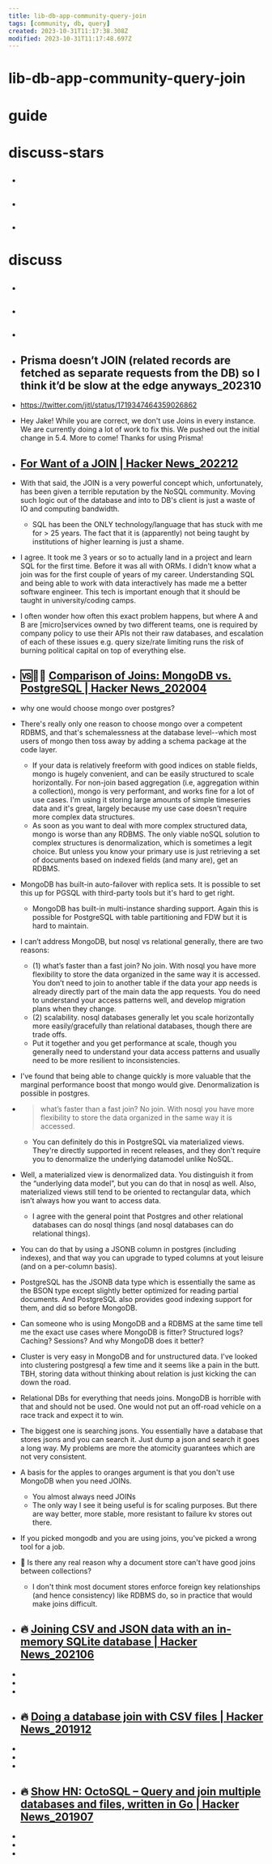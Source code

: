 ```yaml
---
title: lib-db-app-community-query-join
tags: [community, db, query]
created: 2023-10-31T11:17:38.308Z
modified: 2023-10-31T11:17:48.697Z
---
```


# lib-db-app-community-query-join

# guide

# discuss-stars
- ## 

- ## 

- ## 
# discuss
- ## 

- ## 

- ## 

- ## Prisma doesn’t JOIN (related records are fetched as separate requests from the DB) so I think it’d be slow at the edge anyways_202310
- https://twitter.com/jitl/status/1719347464359026862
- Hey Jake! While you are correct, we don't use Joins in every instance. We are currently doing a lot of work to fix this. We pushed out the initial change in 5.4. More to come! Thanks for using Prisma!

- ## [For Want of a JOIN | Hacker News_202212](https://news.ycombinator.com/item?id=34092645)

- With that said, the JOIN is a very powerful concept which, unfortunately, has been given a terrible reputation by the NoSQL community. Moving such logic out of the database and into to DB's client is just a waste of IO and computing bandwidth.
  - SQL has been the ONLY technology/language that has stuck with me for > 25 years. The fact that it is (apparently) not being taught by institutions of higher learning is just a shame.
- I agree. It took me 3 years or so to actually land in a project and learn SQL for the first time. Before it was all with ORMs. I didn't know what a join was for the first couple of years of my career. Understanding SQL and being able to work with data interactively has made me a better software engineer. This tech is important enough that it should be taught in university/coding camps.

- I often wonder how often this exact problem happens, but where A and B are [micro]services owned by two different teams, one is required by company policy to use their APIs not their raw databases, and escalation of each of these issues e.g. query size/rate limiting runs the risk of burning political capital on top of everything else.

- ## 🆚️🍃🐘 [Comparison of Joins: MongoDB vs. PostgreSQL | Hacker News_202004](https://news.ycombinator.com/item?id=22834036)
- why one would choose mongo over postgres?
- There's really only one reason to choose mongo over a competent RDBMS, and that's schemalessness at the database level--which most users of mongo then toss away by adding a schema package at the code layer.
  - If your data is relatively freeform with good indices on stable fields, mongo is hugely convenient, and can be easily structured to scale horizontally. For non-join based aggregation (i.e, aggregation within a collection), mongo is very performant, and works fine for a lot of use cases. I'm using it storing large amounts of simple timeseries data and it's great, largely because my use case doesn't require more complex data structures.
  - As soon as you want to deal with more complex structured data, mongo is worse than any RDBMS. The only viable noSQL solution to complex structures is denormalization, which is sometimes a legit choice. But unless you know your primary use is just retrieving a set of documents based on indexed fields (and many are), get an RDBMS.

- MongoDB has built-in auto-failover with replica sets. It is possible to set this up for PGSQL with third-party tools but it's hard to get right.
  - MongoDB has built-in multi-instance sharding support. Again this is possible for PostgreSQL with table partitioning and FDW but it is hard to maintain.

- I can’t address MongoDB, but nosql vs relational generally, there are two reasons:
  - (1) what’s faster than a fast join? No join. With nosql you have more flexibility to store the data organized in the same way it is accessed. You don’t need to join to another table if the data your app needs is already directly part of the main data the app requests. You do need to understand your access patterns well, and develop migration plans when they change.
  - (2) scalability. nosql databases generally let you scale horizontally more easily/gracefully than relational databases, though there are trade offs.
  - Put it together and you get performance at scale, though you generally need to understand your data access patterns and usually need to be more resilient to inconsistencies.
- I've found that being able to change quickly is more valuable that the marginal performance boost that mongo would give. Denormalization is possible in postgres.
- > what’s faster than a fast join? No join. With nosql you have more flexibility to store the data organized in the same way it is accessed.
  - You can definitely do this in PostgreSQL via materialized views. They're directly supported in recent releases, and they don't require you to denormalize the underlying datamodel unlike NoSQL.
- Well, a materialized view is denormalized data. You distinguish it from the “underlying data model”, but you can do that in nosql as well. Also, materialized views still tend to be oriented to rectangular data, which isn’t always how you want to access data.
  - I agree with the general point that Postgres and other relational databases can do nosql things (and nosql databases can do relational things).

- You can do that by using a JSONB column in postgres (including indexes), and that way you can upgrade to typed columns at yout leisure (and on a per-column basis).
- PostgreSQL has the JSONB data type which is essentially the same as the BSON type except slightly better optimized for reading partial documents. And PostgreSQL also provides good indexing support for them, and did so before MongoDB.

- Can someone who is using MongoDB and a RDBMS at the same time tell me the exact use cases where MongoDB is fitter? Structured logs? Caching? Sessions? And why MongoDB does it better?
- Cluster is very easy in MongoDB and for unstructured data. I've looked into clustering postgresql a few time and it seems like a pain in the butt. TBH, storing data without thinking about relation is just kicking the can down the road.
- Relational DBs for everything that needs joins. MongoDB is horrible with that and should not be used. One would not put an off-road vehicle on a race track and expect it to win.
- The biggest one is searching jsons. You essentially have a database that stores jsons and you can search it. Just dump a json and search it goes a long way. My problems are more the atomicity guarantees which are not very consistent.

- A basis for the apples to oranges argument is that you don't use MongoDB when you need JOINs.
  - You almost always need JOINs
  - The only way I see it being useful is for scaling purposes. But there are way better, more stable, more resistant to failure kv stores out there.

- If you picked mongodb and you are using joins, you've picked a wrong tool for a job.

- 🤔 Is there any real reason why a document store can't have good joins between collections?
  - I don't think most document stores enforce foreign key relationships (and hence consistency) like RDBMS do, so in practice that would make joins difficult.

- ## 🔥 [Joining CSV and JSON data with an in-memory SQLite database | Hacker News_202106](https://news.ycombinator.com/item?id=27565482)
- 
- 
- 

- ## 🔥 [Doing a database join with CSV files | Hacker News_201912](https://news.ycombinator.com/item?id=21923911)
- 
- 
- 

- ## 🔥 [Show HN: OctoSQL – Query and join multiple databases and files, written in Go | Hacker News_201907](https://news.ycombinator.com/item?id=20449610)
- 
- 
- 
